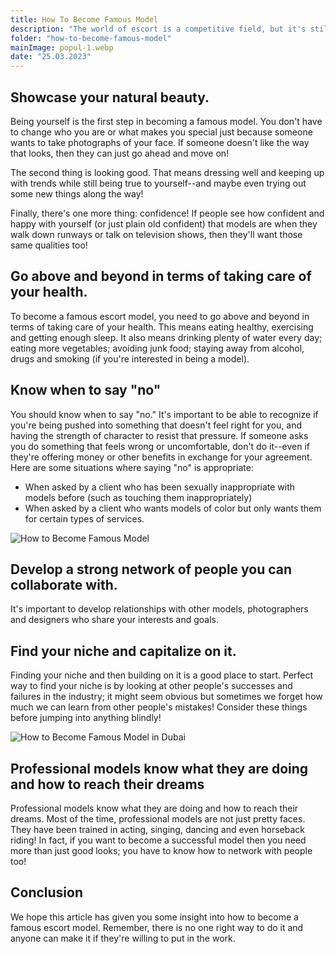 ```yaml
---
title: How To Become Famous Model
description: "The world of escort is a competitive field, but it's still possible to become famous models if you know what you're doing. Many people dream of being models, but very few actually become successful in their careers. If you want to be a famous model, then there are certain things that you should do and avoid doing:"
folder: "how-to-become-famous-model"
mainImage: popul-1.webp
date: "25.03.2023"
---
```


## Showcase your natural beauty.

Being yourself is the first step in becoming a famous model. You don't have to change who you are or what makes you special just because someone wants to take photographs of your face. If someone doesn't like the way that looks, then they can just go ahead and move on!

The second thing is looking good. That means dressing well and keeping up with trends while still being true to yourself--and maybe even trying out some new things along the way!

Finally, there's one more thing: confidence! If people see how confident and happy with yourself (or just plain old confident) that models are when they walk down runways or talk on television shows, then they'll want those same qualities too!

## Go above and beyond in terms of taking care of your health.

To become a famous escort model, you need to go above and beyond in terms of taking care of your health. This means eating healthy, exercising and getting enough sleep. It also means drinking plenty of water every day; eating more vegetables; avoiding junk food; staying away from alcohol, drugs and smoking (if you're interested in being a model).

## Know when to say "no"

You should know when to say "no." It's important to be able to recognize if you're being pushed into something that doesn't feel right for you, and having the strength of character to resist that pressure. If someone asks you do something that feels wrong or uncomfortable, don't do it--even if they're offering money or other benefits in exchange for your agreement. Here are some situations where saying "no" is appropriate:
- When asked by a client who has been sexually inappropriate with models before (such as touching them inappropriately)
- When asked by a client who wants models of color but only wants them for certain types of services.

![How to Become Famous Model](/assets/img/media/how-to-become-famous-model/popul-2.webp "Become Famous escort Model")

## Develop a strong network of people you can collaborate with.

It's important to develop relationships with other models, photographers and designers who share your interests and goals.

## Find your niche and capitalize on it.

Finding your niche and then building on it is a good place to start. Perfect way to find your niche is by looking at other people's successes and failures in the industry; it might seem obvious but sometimes we forget how much we can learn from other people's mistakes! Consider these things before jumping into anything blindly!

![How to Become Famous Model in Dubai](/assets/img/media/how-to-become-famous-model/popul-1.webp "Become Famous escort Model in Dubai")

## Professional models know what they are doing and how to reach their dreams

Professional models know what they are doing and how to reach their dreams. Most of the time, professional models are not just pretty faces. They have been trained in acting, singing, dancing and even horseback riding! In fact, if you want to become a successful model then you need more than just good looks; you have to know how to network with people too!

## Conclusion

We hope this article has given you some insight into how to become a famous escort model. Remember, there is no one right way to do it and anyone can make it if they're willing to put in the work.
